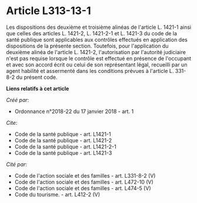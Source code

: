 # Article L313-13-1

Les dispositions des deuxième et troisième alinéas de l'article L. 1421-1 ainsi que celles des articles L. 1421-2, L.
1421-2-1 et L. 1421-3 du code de la santé publique sont applicables aux contrôles effectués en application des dispositions
de la présente section. Toutefois, pour l'application du deuxième alinéa de l'article L. 1421-2, l'autorisation par
l'autorité judiciaire n'est pas requise lorsque le contrôle est effectué en présence de l'occupant et avec son accord écrit
ou celui de son représentant légal, recueilli par un agent habilité et assermenté dans les conditions prévues à l'article L.
331-8-2 du présent code.

**Liens relatifs à cet article**

_Créé par_:

  - Ordonnance n°2018-22 du 17 janvier 2018 - art. 1

_Cite_:

  - Code de la santé publique - art. L1421-1
  - Code de la santé publique - art. L1421-2
  - Code de la santé publique - art. L1421-2-1
  - Code de la santé publique - art. L1421-3

_Cité par_:

  - Code de l'action sociale et des familles - art. L331-8-2 (V)
  - Code de l'action sociale et des familles - art. L472-10 (V)
  - Code de l'action sociale et des familles - art. L474-5 (V)
  - Code du tourisme. - art. L412-2 (V)
